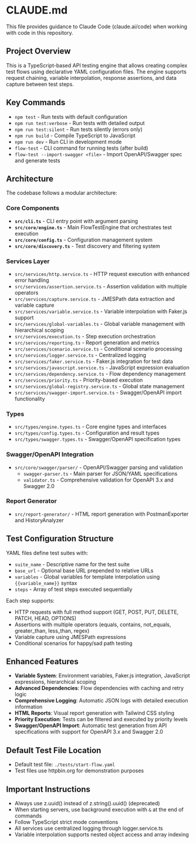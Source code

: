 # CLAUDE.md

This file provides guidance to Claude Code (claude.ai/code) when working with code in this repository.

## Project Overview

This is a TypeScript-based API testing engine that allows creating complex test flows using declarative YAML configuration files. The engine supports request chaining, variable interpolation, response assertions, and data capture between test steps.

## Key Commands

- `npm test` - Run tests with default configuration
- `npm run test:verbose` - Run tests with detailed output
- `npm run test:silent` - Run tests silently (errors only)
- `npm run build` - Compile TypeScript to JavaScript
- `npm run dev` - Run CLI in development mode
- `flow-test` - CLI command for running tests (after build)
- `flow-test --import-swagger <file>` - Import OpenAPI/Swagger spec and generate tests

## Architecture

The codebase follows a modular architecture:

### Core Components

- **`src/cli.ts`** - CLI entry point with argument parsing
- **`src/core/engine.ts`** - Main FlowTestEngine that orchestrates test execution
- **`src/core/config.ts`** - Configuration management system
- **`src/core/discovery.ts`** - Test discovery and filtering system

### Services Layer

- `src/services/http.service.ts` - HTTP request execution with enhanced error handling
- `src/services/assertion.service.ts` - Assertion validation with multiple operators
- `src/services/capture.service.ts` - JMESPath data extraction and variable capture
- `src/services/variable.service.ts` - Variable interpolation with Faker.js support
- `src/services/global-variables.ts` - Global variable management with hierarchical scoping
- `src/services/execution.ts` - Step execution orchestration
- `src/services/reporting.ts` - Report generation and metrics
- `src/services/scenario.service.ts` - Conditional scenario processing
- `src/services/logger.service.ts` - Centralized logging
- `src/services/faker.service.ts` - Faker.js integration for test data
- `src/services/javascript.service.ts` - JavaScript expression evaluation
- `src/services/dependency.service.ts` - Flow dependency management
- `src/services/priority.ts` - Priority-based execution
- `src/services/global-registry.service.ts` - Global state management
- `src/services/swagger-import.service.ts` - Swagger/OpenAPI import functionality

### Types

- `src/types/engine.types.ts` - Core engine types and interfaces
- `src/types/config.types.ts` - Configuration and result types
- `src/types/swagger.types.ts` - Swagger/OpenAPI specification types

### Swagger/OpenAPI Integration

- `src/core/swagger/parser/` - OpenAPI/Swagger parsing and validation
  - `swagger-parser.ts` - Main parser for JSON/YAML specifications
  - `validator.ts` - Comprehensive validation for OpenAPI 3.x and Swagger 2.0

### Report Generator

- `src/report-generator/` - HTML report generation with PostmanExporter and HistoryAnalyzer

## Test Configuration Structure

YAML files define test suites with:
- `suite_name` - Descriptive name for the test suite
- `base_url` - Optional base URL prepended to relative URLs
- `variables` - Global variables for template interpolation using `{{variable_name}}` syntax
- `steps` - Array of test steps executed sequentially

Each step supports:
- HTTP requests with full method support (GET, POST, PUT, DELETE, PATCH, HEAD, OPTIONS)
- Assertions with multiple operators (equals, contains, not_equals, greater_than, less_than, regex)
- Variable capture using JMESPath expressions
- Conditional scenarios for happy/sad path testing

## Enhanced Features

- **Variable System**: Environment variables, Faker.js integration, JavaScript expressions, hierarchical scoping
- **Advanced Dependencies**: Flow dependencies with caching and retry logic
- **Comprehensive Logging**: Automatic JSON logs with detailed execution information
- **HTML Reports**: Visual report generation with Tailwind CSS styling
- **Priority Execution**: Tests can be filtered and executed by priority levels
- **Swagger/OpenAPI Import**: Automatic test generation from API specifications with support for OpenAPI 3.x and Swagger 2.0

## Default Test File Location

- Default test file: `./tests/start-flow.yaml`
- Test files use httpbin.org for demonstration purposes

## Important Instructions

- Always use z.uuid() instead of z.string().uuid() (deprecated)
- When starting servers, use background execution with `&` at the end of commands
- Follow TypeScript strict mode conventions
- All services use centralized logging through logger.service.ts
- Variable interpolation supports nested object access and array indexing